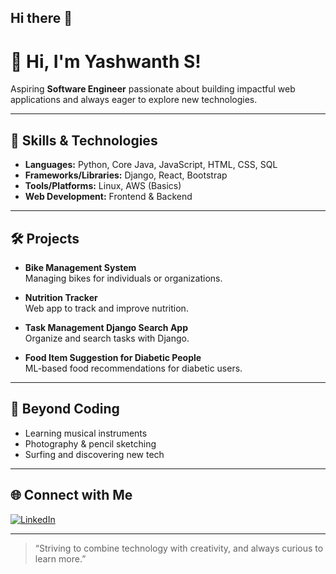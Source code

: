 ## Hi there 👋

# 👋 Hi, I'm Yashwanth S!

Aspiring **Software Engineer** passionate about building impactful web applications and always eager to explore new technologies.

---

## 🚀 Skills & Technologies

- **Languages:** Python, Core Java, JavaScript, HTML, CSS, SQL
- **Frameworks/Libraries:** Django, React, Bootstrap
- **Tools/Platforms:** Linux, AWS (Basics)
- **Web Development:** Frontend & Backend

---

## 🛠️ Projects

- **Bike Management System**  
  Managing bikes for individuals or organizations.

- **Nutrition Tracker**  
  Web app to track and improve nutrition.

- **Task Management Django Search App**  
  Organize and search tasks with Django.

- **Food Item Suggestion for Diabetic People**  
  ML-based food recommendations for diabetic users.

---

## 🎵 Beyond Coding

- Learning musical instruments
- Photography & pencil sketching
- Surfing and discovering new tech

---

## 🌐 Connect with Me

[![LinkedIn](https://img.shields.io/badge/LinkedIn-blue?style=flat&logo=linkedin&logoColor=white)](https://www.linkedin.com/in/syashwanths)

---

> “Striving to combine technology with creativity, and always curious to learn more.”
